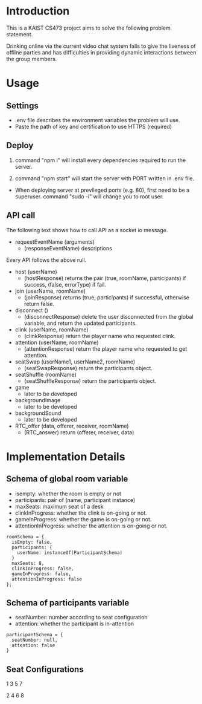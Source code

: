 # Introduction

This is a KAIST CS473 project aims to solve the following problem statement.

Drinking online via the current video chat system fails to give the liveness of offline parties and has difficulties in providing dynamic interactions between the group members.

# Usage

## Settings

- .env file describes the environment variables the problem will use.
- Paste the path of key and certification to use HTTPS (required)

## Deploy

1. command "npm i" will install every dependencies required to run the server.

2. command "npm start" will start the server with PORT written in .env file.

- When deploying server at previleged ports (e.g. 80), first need to be a superuser. command "sudo -i" will change you to root user.

## API call

The following text shows how to call API as a socket io message.

- requestEventName (arguments)
  - (responseEventName) descriptions

Every API follows the above rull.

- host (userName)
  - (hostResponse) returns the pair (true, roomName, participants) if success, (false, errorType) if fail.
- join (userName, roomName)
  - (joinResponse) returns (true, participants) if successful, otherwise return false.
- disconnect ()
  - (disconnectResponse) delete the user disconnected from the global variable, and return the updated participants.
- clink (userName, roomName)
  - (clinkResponse) return the player name who requested clink.
- attention (userName, roomName)
  - (attentionResponse) return the player name who requested to get attention.
- seatSwap (userName1, userName2, roomName)
  - (seatSwapResponse) return the participants object.
- seatShuffle (roomName)
  - (seatShuffleResponse) return the participants object.
- game
  - later to be developed
- backgroundImage
  - later to be developed
- backgroundSound
  - later to be developed
- RTC_offer (data, offerer, receiver, roomName)
  - (RTC_answer) return (offerer, receiver, data)

# Implementation Details

## Schema of global room variable

- isempty: whether the room is empty or not
- participants: pair of (name, participant instance)
- maxSeats: maximum seat of a desk
- clinkInProgress: whether the clink is on-going or not.
- gameInProgress: whether the game is on-going or not.
- attentionInProgress: whether the attention is on-going or not.

```
roomSchema = {
  isEmpty: false,
  participants: {
    userName: instanceOf(ParticipantSchema)
  }
  maxSeats: 8,
  clinkInProgress: false,
  gameInProgress: false,
  attentionInProgress: false
};
```

## Schema of participants variable

- seatNumber: number according to seat configuration
- attention: whether the participant is in-attention

```
participantSchema = {
  seatNumber: null,
  attention: false
}
```

## Seat Configurations

1 3 5 7

2 4 6 8
